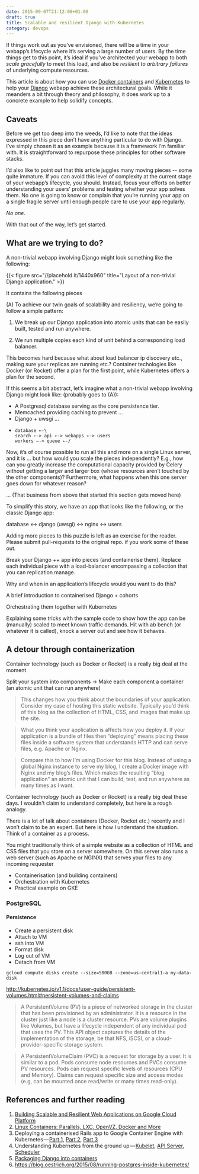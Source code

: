```yaml
---
date: 2015-09-07T21:12:08+01:00
draft: true
title: Scalable and resilient Django with Kubernetes
category: devops
---
```


If things work out as you’ve envisioned, there will be a time in your
webapp’s lifecycle where it’s serving a large number of users. By the
time things get to this point, it’s ideal if you’ve architected your
webapp to both *scale gracefully* to meet this load, and also be
*resilient to arbitrary failures* of underlying compute resources.

This article is about how you can use [Docker
containers][docker-containers] and [Kubernetes][kubernetes] to help
your [Django][django] webapp achieve these architectural goals. While
it meanders a bit through theory and philosophy, it does work up to a
concrete example to help solidify concepts.

## Caveats

Before we get too deep into the weeds, I’d like to note that the ideas
expressed in this piece don’t have anything particular to do with
Django. I’ve simply chosen it as an example because it is a framework
I’m familiar with. It is straightforward to repurpose these principles
for other software stacks.

I’d also like to point out that this article juggles many moving
pieces -- some quite immature. If you can avoid this level of
complexity at the current stage of your webapp’s lifecycle, you
should. Instead, focus your efforts on better understanding your
users’ problems and testing whether your app solves them. No one is
going to know or complain that you’re running your app on a single
fragile server until enough people care to use your app regularly.

*No one.*

With that out of the way, let’s get started.

## What are we trying to do?

A non-trivial webapp involving Django might look something like the
following:

{{< figure src="//placehold.it/1440x960" title="Layout of a non-trivial Django application." >}}

It contains the following pieces

(A) To achieve our twin goals of scalability and resiliency, we’re going
to follow a simple pattern:

1. We break up our Django application into atomic units that can be
easily built, tested and run anywhere.

2. We run multiple copies each kind of unit behind a corresponding
load balancer.

This becomes hard because what about load balancer ip discovery etc.,
making sure your replicas are running etc.? Container techologies like
Docker (or Rocket) offer a plan for the first point, while Kubernetes
offers a plan for the second.

If this seems a bit abstract, let’s imagine what a non-trivial webapp
involving Django might look like: (probably goes to (A)):

* A Postgresql database serving as the core persistence tier.
* Memcached providing caching to prevent …
* Django + uwsgi …
* ```
  database ←-\
  search ←-> api ←-> webapps ←-> users
  workers ←-> queue ←-/
  ```

Now, it’s of course possible to run all this and more on a single
Linux server, and it is … but how would you scale the pieces
independently? E.g., how can you greatly increase the computational
capacity provided by Celery without getting a larger and larger box
(whose resources aren’t touched by the other components)? Furthermore,
what happens when this one server goes down for whatever reason?

… (That business from above that started this section gets moved here)

To simplify this story, we have an app that looks like the following,
or the classic Django app:

database <-> django (uwsgi) <-> nginx <-> users

Adding more pieces to this puzzle is left as an exercise for the
reader. Please submit pull-requests to the original repo. if you work
some of these out.

Break your Django ++ app into pieces (and containerise them). Replace
each individual piece with a load-balancer encompassing a collection
that you can replication manage.

Why and when in an application’s lifecycle would you want to do this?

A brief introduction to containerised Django + cohorts

Orchestrating them together with Kubernetes

Explaining some tricks with the sample code to show how the app can be
(manually) scaled to meet known traffic demands. Hit with ab bench (or
whatever it is called), knock a server out and see how it behaves.

## A detour through containerization

Container technology (such as Docker or Rocket) is a really big deal
at the moment

Split your system into components -> Make each component a container
(an atomic unit that can run anywhere)

> This changes how you think about the boundaries of your
  application. Consider my case of hosting this static
  website. Typically you’d think of this blog as the collection of
  HTML, CSS, and images that make up the site.

> What you think your application is affects how you deploy it. If
  your application is a bundle of files then “deploying” means placing
  these files inside a software system that understands HTTP and can
  serve files, e.g. Apache or Nginx.

> Compare this to how I’m using Docker for this blog. Instead of using
  a global Nginx instance to serve my blog, I create a Docker image
  with Nginx and my blog’s files. Which makes the resulting “blog
  application” an atomic unit that I can build, test, and run anywhere
  as many times as I want.

Container technology (such as Docker or Rocket) is a really big deal
these days. I wouldn't claim to understand completely, but here is a
rough analogy.

There is a lot of talk about containers (Docker, Rocket etc.) recently
and I won’t claim to be an expert. But here is how I understand the
situation. Think of a container as a process.

You might traditionally think of a simple website as a collection of
HTML and CSS files that you store on a server somewhere. On this
server also runs a web server (such as Apache or NGINX) that serves
your files to any incoming requester

* Containerisation (and building containers)
* Orchestration with Kubernetes
* Practical example on GKE

### PostgreSQL

#### Persistence

- Create a persistent disk
- Attach to VM
- ssh into VM
- Format disk
- Log out of VM
- Detach from VM

```
gcloud compute disks create --size=500GB --zone=us-central1-a my-data-disk
```

http://kubernetes.io/v1.1/docs/user-guide/persistent-volumes.html#persistent-volumes-and-claims

> A PersistentVolume (PV) is a piece of networked storage in the
  cluster that has been provisioned by an administrator. It is a
  resource in the cluster just like a node is a cluster resource. PVs
  are volume plugins like Volumes, but have a lifecycle independent of
  any individual pod that uses the PV. This API object captures the
  details of the implementation of the storage, be that NFS, iSCSI, or
  a cloud-provider-specific storage system.

> A PersistentVolumeClaim (PVC) is a request for storage by a user. It
  is similar to a pod. Pods consume node resources and PVCs consume PV
  resources. Pods can request specific levels of resources (CPU and
  Memory). Claims can request specific size and access modes (e.g, can
  be mounted once read/write or many times read-only).

## References and further reading

1. [Building Scalable and Resilient Web Applications on Google Cloud
Platform][gcp-scalable-webapps]
2. [Linux Containers: Parallels, LXC, OpenVZ, Docker and
More][linux-containers]
3. Deploying a containerised Rails app to Google Container Engine with
Kubernetes — [Part 1][kubernetes-rails-1], [Part
2][kubernetes-rails-2], [Part 3][kubernetes-rails-3]
4. Understanding Kubernetes from the ground up — [Kubelet][kubernetes-kubelet],
[API Server][kubernetes-api-server], [Scheduler][kubernetes-scheduler]
5. [Packaging Django into containers][django-container]
6. https://blog.oestrich.org/2015/08/running-postgres-inside-kubernetes/

[linux-containers]: http://aucouranton.com/2014/06/13/linux-containers-parallels-lxc-openvz-docker-and-more/
[docker-containers]: https://www.docker.com/what-docker
[kubernetes]: http://kubernetes.io
[django]: https://www.djangoproject.com
[gcp-scalable-webapps]: https://cloud.google.com/solutions/scalable-and-resilient-apps
[kubernetes-rails-1]: http://www.thagomizer.com/blog/2015/05/12/basic-docker-rails-app.html
[kubernetes-rails-2]: http://www.thagomizer.com/blog/2015/07/01/kubernetes-and-deploying-to-google-container-engine.html
[kubernetes-rails-3]: http://www.thagomizer.com/blog/2015/08/18/k8s_secrets.html
[kubernetes-kubelet]: http://kamalmarhubi.com/blog/2015/08/27/what-even-is-a-kubelet/
[kubernetes-api-server]: http://kamalmarhubi.com/blog/2015/09/06/kubernetes-from-the-ground-up-the-api-server/
[kubernetes-scheduler]: http://kamalmarhubi.com/blog/2015/11/17/kubernetes-from-the-ground-up-the-scheduler/
[django-container]: http://michal.karzynski.pl/blog/2015/04/19/packaging-django-applications-as-docker-container-images/
